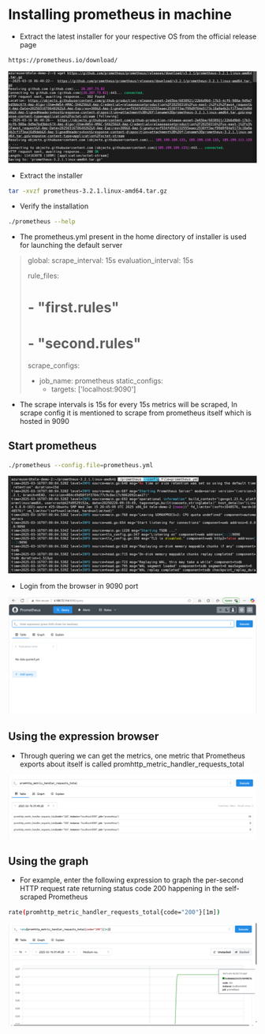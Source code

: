 # Installing prometheus in machine

- Extract the latest installer for your respective OS from the official release page

```sh
https://prometheus.io/download/
```

![Download installer](assets/ss_01.png)

- Extract the installer

```sh
tar -xvzf prometheus-3.2.1.linux-amd64.tar.gz
```

- Verify the installation

```sh
./prometheus --help
```

- The prometheus.yml present in the home directory of installer is used for launching the default server

> global:
>   scrape_interval:     15s
>   evaluation_interval: 15s
> 
> rule_files:
>   # - "first.rules"
>   # - "second.rules"
> 
> scrape_configs:
>   - job_name: prometheus
>     static_configs:
>       - targets: ['localhost:9090']

- The scrape intervals is 15s for every 15s metrics will be scraped, In scrape config it is mentioned to scrape from prometheus itself which is hosted in 9090

## Start prometheus

```sh
./prometheus --config.file=prometheus.yml
```
![Prometheus logs](assets/ss_02.png)


- Login from the browser in 9090 port

![Prometheus UI](assets/ss_03.png)

## Using the expression browser

- Through quering we can get the metrics, one metric that Prometheus exports about itself is called promhttp_metric_handler_requests_total

![Expression tab](assets/ss_04.png)

## Using the graph

- For example, enter the following expression to graph the per-second HTTP request rate returning status code 200 happening in the self-scraped Prometheus

```sh
rate(promhttp_metric_handler_requests_total{code="200"}[1m])
```

![Graph tab](assets/ss_05.png)